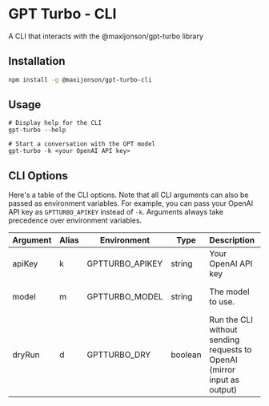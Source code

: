# GPT Turbo - CLI

A CLI that interacts with the @maxijonson/gpt-turbo library

## Installation

```bash
npm install -g @maxijonson/gpt-turbo-cli
```

## Usage

```
# Display help for the CLI
gpt-turbo --help

# Start a conversation with the GPT model
gpt-turbo -k <your OpenAI API key>
```

## CLI Options

Here's a table of the CLI options. Note that all CLI arguments can also be passed as environment variables. For example, you can pass your OpenAI API key as `GPTTURBO_APIKEY` instead of `-k`. Arguments always take precedence over environment variables.

| Argument | Alias | Environment     | Type    | Description                                                             | Default       | Required |
| -------- | ----- | --------------- | ------- | ----------------------------------------------------------------------- | ------------- | -------- |
| apiKey   | k     | GPTTURBO_APIKEY | string  | Your OpenAI API key                                                     |               | Yes      |
| model    | m     | GPTTURBO_MODEL  | string  | The model to use.                                                       | gpt-3.5-turbo |          |
| dryRun   | d     | GPTTURBO_DRY    | boolean | Run the CLI without sending requests to OpenAI (mirror input as output) | false         |          |
